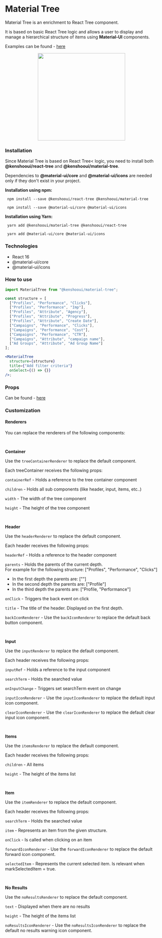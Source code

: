 # Material Tree

Material Tree is an enrichment to React Tree component. 

It is based on basic React Tree logic and allows 
a user to display and manage a hierarchical structure of items using <b>Material-UI</b> components.

Examples can be found - [here](https://github.com/kenshoo/react-tree/blob/master/packages/docs/stories/core.stories.js)
 
  <p align="center">
      <img src="https://grid.kenshoo.com/resources-frontend/latest/react-tree/material/demo.gif" width="288" />
  </p>
  
  ### Installation
  Since Material Tree is based on React Tree< logic, you need to install both <b>@kenshooui/react-tree</b> and <b>@kenshooui/material-tree</b>.
  
  Dependencies to <b>@material-ui/core</b> and <b>@material-ui/icons</b> are needed only if they don't exist in your project.
  
   **Installation using npm:**
  ```
   npm install --save @kenshooui/react-tree @kenshooui/material-tree

   npm install --save @material-ui/core @material-ui/icons
  ```
 **Installation using Yarn:**

```
 yarn add @kenshooui/material-tree @kenshooui/react-tree

 yarn add @material-ui/core @material-ui/icons
```

### Technologies

* React 16
* @material-ui/core 
* @material-ui/icons 

 ### How to use
 <!-- example -->

```jsx
import MaterialTree from "@kenshooui/material-tree";

const structure = [
  ["Profiles", "Performance", "Clicks"],
  ["Profiles", "Performance", "Imp"],
  ["Profiles", "Attribute", "Agency"],
  ["Profiles", "Attribute", "Progress"],
  ["Profiles", "Attribute", "Create Date"],
  ["Campaigns", "Performance", "Clicks"],
  ["Campaigns", "Performance", "Cost"],
  ["Campaigns", "Performance", "CTR"],
  ["Campaigns", "Attribute", "campaign name"],
  ["Ad Groups", "Attribute", "Ad Group Name"]
];

<MaterialTree
  structure={structure}
  title={"Add filter criteria"}
  onSelect={() => {}}
/>;
```

### Props
Can be found - [here](https://github.com/kenshoo/react-tree#props)
<br/>

### Customization

#### Renderers

You can replace the renderers of the following components:

<br/>

**Container**

Use the `treeContainerRenderer` to replace the default component.

Each treeContainer receives the following props:

`containerRef` - Holds a reference to the tree container component

`children` - Holds all sub components (like header, input, items, etc..)

`width` - The width of the tree component

`height` - The height of the tree component

<br/>

**Header**

Use the `headerRenderer` to replace the default component.

Each header receives the following props:

`headerRef` - Holds a reference to the header component

`parents` - Holds the parents of the current depth. 
<br/>
For example for the following structure: ["Profiles", "Performance", "Clicks"]
- In the first depth the parents are: [""]
- In the second depth the parents are: ["Profile"]
- In the third depth the parents are: ["Profile, "Performance"]


`onClick` -  Triggers the back event on click

`title` - The title of the header. Displayed on the first depth.

`backIconRenderer` - Use the `backIconRenderer` to replace the default back button component.

<br/>

**Input**

Use the `inputRenderer` to replace the default component.

Each header receives the following props:

`inputRef` - Holds a reference to the input component

`searchTerm` - Holds the searched value

`onInputChange` - Triggers set searchTerm event on change

`inputIconRenderer` - Use the `inputIconRenderer` to replace the default input icon component.

`clearIconRenderer` - Use the `clearIconRenderer` to replace the default clear input icon component.

<br/>

**Items**

Use the `itemsRenderer` to replace the default component.

Each header receives the following props:

`children` - All items

`height` - The height of the items list

<br/>

**Item**

Use the `itemRenderer` to replace the default component.

Each header receives the following props:

`searchTerm` - Holds the searched value

`item` - Represents an item from the given structure. 

`onClick` - Is called when clicking on an item

`forwardIconRenderer` - Use the `forwardIconRenderer` to replace the default forward icon component.

`selectedItem` - Represents the current selected item. Is relevant when markSelectedItem = true.

<br/>

**No Results**

Use the `noResultsRenderer` to replace the default component.

`text` - Displayed when there are no results

`height` - The height of the items list

`noResultsIconRenderer` - Use the `noResultsIconRenderer` to replace the default no results warning icon component.
